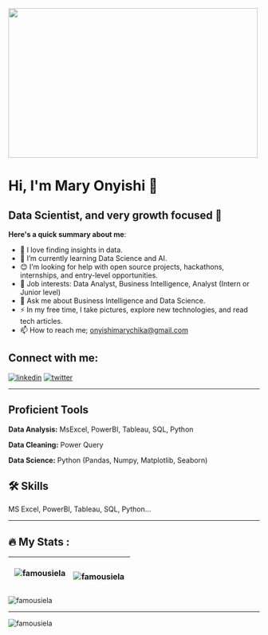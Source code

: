 <div id="header">
    <img src="https://media.giphy.com/media/NgurY1o4z080Jfoyzw/giphy.gif" width="500" height="300"/> 
 </div>

#  Hi, I'm Mary Onyishi 👋

## Data Scientist, and very growth focused 🚀

**Here's a quick summary about me**:

- 👀  I love finding insights in data.
- 🌱 I’m currently learning Data Science and AI.
- 😊 I’m looking for help with open source projects, hackathons, internships, and entry-level opportunities.
- 💼 Job interests: Data Analyst, Business Intelligence, Analyst (Intern or Junior level)
- 💬 Ask me about Business Intelligence and Data Science.
- :zap: In my free time, I take pictures, explore new technologies, and read tech articles.
- 📫 How to reach me; onyishimarychika@gmail.com
  
## Connect with me:
[![linkedin](https://img.shields.io/badge/linkedin-0A66C2?style=for-the-badge&logo=linkedin&logoColor=white)](https://www.linkedin.com/in/mary-onyishi-40644b164)
[![twitter](https://img.shields.io/badge/twitter-1DA1F2?style=for-the-badge&logo=twitter&logoColor=white)](https://twitter.com/famousiela)

---

## Proficient Tools

**Data Analysis:** MsExcel, PowerBI, Tableau, SQL, Python

**Data Cleaning:** Power Query

**Data Science:** Python (Pandas, Numpy, Matplotlib, Seaborn)


## 🛠 Skills
MS Excel, PowerBI, Tableau, SQL, Python...

---

## :fire: My Stats :

|<p>&nbsp;<img align="center" src="https://github-readme-stats.vercel.app/api?username=famousiela&show_icons=true&locale=en" alt="famousiela" /></p> | <p><img align="left" src="https://github-readme-stats.vercel.app/api/top-langs?username=famousiela&show_icons=true&locale=en&layout=compact" alt="famousiela" /></p> |
| ------------- | ------------- |
<p><img align="center" src="https://github-readme-streak-stats.herokuapp.com/?user=famousiela&" alt="famousiela" /></p>

---

<p align="left"> <img src="https://komarev.com/ghpvc/?username=famousiela&label=Profile%20views&color=0e75b6&style=flat" alt="famousiela" /> </p>
